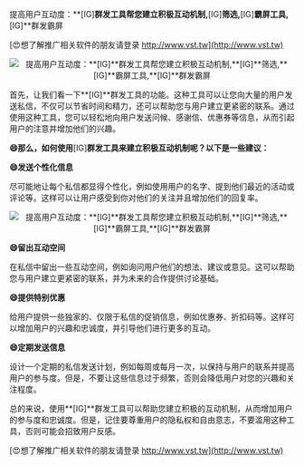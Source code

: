 提高用户互动度：**[IG]**群发工具帮您建立积极互动机制,**[IG]**筛选,**[IG]**霸屏工具,**[IG]**群发霸屏

[😍想了解推广相关软件的朋友请登录 http://www.vst.tw](http://www.vst.tw)

 <center><img src="https://vst.tw/MP4/tuiguang/png/4.png" alt="提高用户互动度：**[IG]**群发工具帮您建立积极互动机制,**[IG]**筛选,**[IG]**霸屏工具,**[IG]**群发霸屏"></center>

首先，让我们看一下**[IG]**群发工具的功能。这种工具可以让您向大量的用户发送私信，不仅可以节省时间和精力，还可以帮助您与用户建立更紧密的联系。通过使用这种工具，您可以轻松地向用户发送问候、感谢信、优惠券等信息，从而引起用户的注意并增加他们的兴趣。

**😄那么，如何使用**[IG]**群发工具来建立积极互动机制呢？以下是一些建议：**

**😄发送个性化信息**

尽可能地让每个私信都显得个性化，例如使用用户的名字、提到他们最近的活动或评论等。这样可以让用户感受到你对他们的关注并且增加他们的回复率。

 <center><img src="https://vst.tw/MP4/tuiguang/png/8.png" alt="提高用户互动度：**[IG]**群发工具帮您建立积极互动机制,**[IG]**筛选,**[IG]**霸屏工具,**[IG]**群发霸屏"></center>

**😄留出互动空间**

在私信中留出一些互动空间，例如询问用户他们的想法、建议或意见。这可以帮助您与用户建立更紧密的联系，并为未来的合作提供讨论基础。

**😄提供特别优惠**

给用户提供一些独家的、仅限于私信的促销信息，例如优惠券、折扣码等。这样可以增加用户的兴趣和忠诚度，并引导他们进行更多的互动。

**😄定期发送信息**

设计一个定期的私信发送计划，例如每周或每月一次，以保持与用户的联系并提高用户的参与度。但是，不要让这些信息过于频繁，否则会降低用户对您的兴趣和关注程度。

总的来说，使用**[IG]**群发工具可以帮助您建立积极的互动机制，从而增加用户的参与度和忠诚度。但是，记住要尊重用户的隐私权和自由意志，不要滥用这种工具，否则可能会招致用户反感。

[😍想了解推广相关软件的朋友请登录 http://www.vst.tw](http://www.vst.tw)



